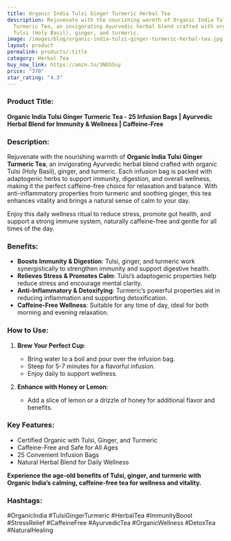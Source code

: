 ```yaml
---
title: Organic India Tulsi Ginger Turmeric Herbal Tea
description: Rejuvenate with the nourishing warmth of Organic India Tulsi Ginger
  Turmeric Tea, an invigorating Ayurvedic herbal blend crafted with organic
  Tulsi (Holy Basil), ginger, and turmeric.
image: /images/blog/organic-india-tulsi-ginger-turmeric-herbal-tea.jpg
layout: product
permalink: products/:title
category: Herbal Tea
buy_now_link: https://amzn.to/3NO5Suy
price: "370"
star_rating: "4.3"
---
```

### Product Title:
**Organic India Tulsi Ginger Turmeric Tea - 25 Infusion Bags | Ayurvedic Herbal Blend for Immunity & Wellness | Caffeine-Free**

### Description:
Rejuvenate with the nourishing warmth of **Organic India Tulsi Ginger Turmeric Tea**, an invigorating Ayurvedic herbal blend crafted with organic Tulsi (Holy Basil), ginger, and turmeric. Each infusion bag is packed with adaptogenic herbs to support immunity, digestion, and overall wellness, making it the perfect caffeine-free choice for relaxation and balance. With anti-inflammatory properties from turmeric and soothing ginger, this tea enhances vitality and brings a natural sense of calm to your day.

Enjoy this daily wellness ritual to reduce stress, promote gut health, and support a strong immune system, naturally caffeine-free and gentle for all times of the day.

### Benefits:
- **Boosts Immunity & Digestion**: Tulsi, ginger, and turmeric work synergistically to strengthen immunity and support digestive health.
- **Relieves Stress & Promotes Calm**: Tulsi’s adaptogenic properties help reduce stress and encourage mental clarity.
- **Anti-Inflammatory & Detoxifying**: Turmeric’s powerful properties aid in reducing inflammation and supporting detoxification.
- **Caffeine-Free Wellness**: Suitable for any time of day, ideal for both morning and evening relaxation.

### How to Use:
1. **Brew Your Perfect Cup**:
   - Bring water to a boil and pour over the infusion bag.
   - Steep for 5-7 minutes for a flavorful infusion.
   - Enjoy daily to support wellness.

2. **Enhance with Honey or Lemon**:
   - Add a slice of lemon or a drizzle of honey for additional flavor and benefits.

### Key Features:
- Certified Organic with Tulsi, Ginger, and Turmeric
- Caffeine-Free and Safe for All Ages
- 25 Convenient Infusion Bags
- Natural Herbal Blend for Daily Wellness

**Experience the age-old benefits of Tulsi, ginger, and turmeric with Organic India’s calming, caffeine-free tea for wellness and vitality.**

### Hashtags:
#OrganicIndia #TulsiGingerTurmeric #HerbalTea #ImmunityBoost #StressRelief #CaffeineFree #AyurvedicTea #OrganicWellness #DetoxTea #NaturalHealing
